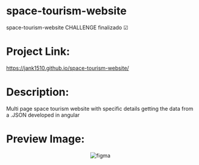 # space-tourism-website
space-tourism-website CHALLENGE finalizado ☑

# Project Link:
https://jank1510.github.io/space-tourism-website/

# Description:
Multi page space tourism website with specific details getting the data from a .JSON developed in angular

# Preview Image:
<p align='center'> 
  
  <img src="https://res.cloudinary.com/dz209s6jk/image/upload/q_auto,w_900/Challenges/wudjsbv8g93aarlhvbud.jpg" alt="figma"/>

</p>
